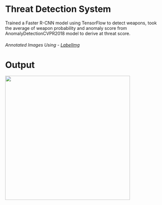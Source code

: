 # Threat Detection System
Trained a Faster R-CNN model using TensorFlow to detect weapons, took the average of weapon probability and anomaly score from AnomalyDetectionCVPR2018 model to derive at threat score.
###### Annotated Images Using - <a href="https://github.com/tzutalin/labelImg " target="_blank">LabelImg</a>
# Output
<img src="https://media.giphy.com/media/4vDUJxKtnF2qPhXsbg/giphy.gif" width="400" height="400" />

